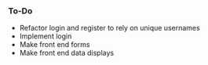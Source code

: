 ### To-Do
 * Refactor login and register to rely on unique usernames
 * Implement login
 * Make front end forms
 * Make front end data displays